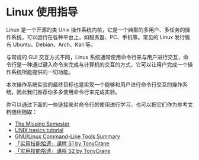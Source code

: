 # Linux 使用指导

Linux 是一个开源的类 Unix 操作系统内核，它是一个典型的多用户、多任务的操作系统，可以运行在各种平台上，如服务器、PC、手机等。常见的 Linux 发行版有 Ubuntu、Debian、Arch、Kali 等。

与常规的 GUI 交互方式不同，Linux 系统通常使用命令行来与用户进行交互，命令行是一种通过键入命令来完成与计算机的交互的方式，它可以让用户完成一个操作系统所能提供的一切功能。

本次操作系统实验的最终目标也是实现一个能够和用户进行命令行交互的操作系统，因此我们推荐你多多使用命令行来完成实验。

你可以通过下面的一些链接来对命令行的使用进行学习，也可以把它们作为参考文档随用随取：

- [The Missing Semester](https://missing-semester-cn.github.io/2020/shell-tools)
- [UNIX basics tutorial](https://berkeley-scf.github.io/tutorial-unix-basics/)
- [GNU/Linux Command-Line Tools Summary](https://tldp.org/LDP/GNU-Linux-Tools-Summary/html/index.html)
- [「实用技能拾遗」课程 S1 by TonyCrane](https://slides.tonycrane.cc/PracticalSkillsTutorial/2023-spring-cs/#/)
- [「实用技能拾遗」课程 S2 by TonyCrane](https://slides.tonycrane.cc/PracticalSkillsTutorial/2023-fall-ckc/#/)
